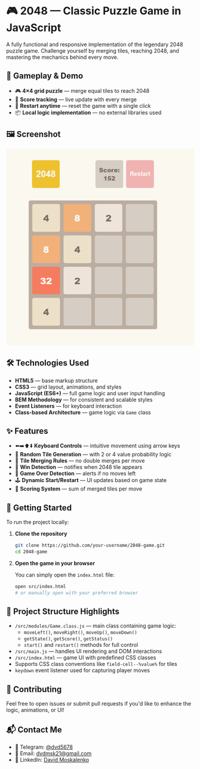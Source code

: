 # 🎮 2048 — Classic Puzzle Game in JavaScript

A fully functional and responsive implementation of the legendary 2048 puzzle game.
Challenge yourself by merging tiles, reaching 2048, and mastering the mechanics behind every move.

## 🧩 Gameplay & Demo

- 🎮 **4×4 grid puzzle** — merge equal tiles to reach 2048
- 🎯 **Score tracking** — live update with every merge
- 🔄 **Restart anytime** — reset the game with a single click
- 📦 **Local logic implementation** — no external libraries used

## 🖼️ Screenshot

![2048 Game Screenshot](./image.png)

## 🛠️ Technologies Used

- **HTML5** — base markup structure
- **CSS3** — grid layout, animations, and styles
- **JavaScript (ES6+)** — full game logic and user input handling
- **BEM Methodology** — for consistent and scalable styles
- **Event Listeners** — for keyboard interaction
- **Class-based Architecture** — game logic via `Game` class

## ✨ Features

- ⬅️➡️⬆️⬇️ **Keyboard Controls** — intuitive movement using arrow keys
- 🔢 **Random Tile Generation** — with 2 or 4 value probability logic
- 🔗 **Tile Merging Rules** — no double merges per move
- 🎉 **Win Detection** — notifies when 2048 tile appears
- 🧱 **Game Over Detection** — alerts if no moves left
- 🕹️ **Dynamic Start/Restart** — UI updates based on game state
- 🧮 **Scoring System** — sum of merged tiles per move

## 🚀 Getting Started

To run the project locally:

1. **Clone the repository**

    ```bash
    git clone https://github.com/your-username/2048-game.git
    cd 2048-game
    ```

2. **Open the game in your browser**

    You can simply open the `index.html` file:

    ```bash
    open src/index.html
    # or manually open with your preferred browser
    ```

## 📁 Project Structure Highlights

- `/src/modules/Game.class.js` — main class containing game logic:
  - `moveLeft()`, `moveRight()`, `moveUp()`, `moveDown()`
  - `getState()`, `getScore()`, `getStatus()`
  - `start()` and `restart()` methods for full control
- `/src/main.js` — handles UI rendering and DOM interactions
- `/src/index.html` — game UI with predefined CSS classes
- Supports CSS class conventions like `field-cell--%value%` for tiles
- `keydown` event listener used for capturing player moves

## 🤝 Contributing

Feel free to open issues or submit pull requests if you'd like to enhance the logic, animations, or UI!

## 📬 Contact Me

- 💬 Telegram: [@dvd5678](https://t.me/dvd5678)
- 📧 Email: [dvdmsk21@gmail.com](mailto:dvdmsk21@gmail.com)
- 💼 LinkedIn: [David Moskalenko](https://www.linkedin.com/in/david-moskalenko-0a68051b8)
